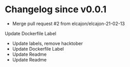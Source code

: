 # Changelog since v0.0.1
- Merge pull request #2 from elcajon/elcajon-21-02-13

Update Dockerfile Label 
- Update labels, remove hacktober 
- Update Dockerfile Label 
- Update Readme 
- Update Readme 
